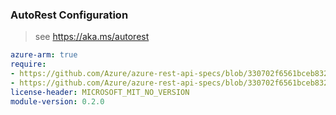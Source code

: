 ### AutoRest Configuration

> see https://aka.ms/autorest

``` yaml
azure-arm: true
require:
- https://github.com/Azure/azure-rest-api-specs/blob/330702f6561bceb832d51f0a65090c0652f8ca9b/specification/appplatform/resource-manager/readme.md
- https://github.com/Azure/azure-rest-api-specs/blob/330702f6561bceb832d51f0a65090c0652f8ca9b/specification/appplatform/resource-manager/readme.go.md
license-header: MICROSOFT_MIT_NO_VERSION
module-version: 0.2.0
```